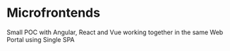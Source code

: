 # Microfrontends
Small POC with Angular, React and Vue working together in the same Web Portal using Single SPA
